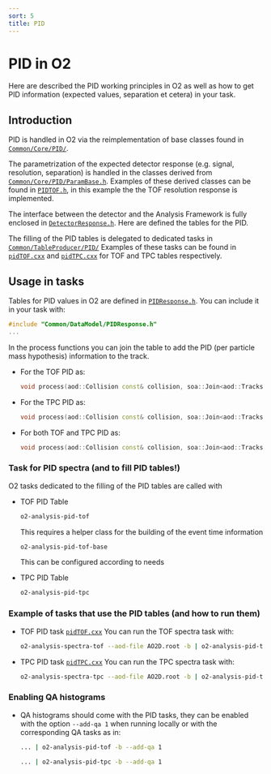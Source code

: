 ```yaml
---
sort: 5
title: PID
---
```


# PID in O2

Here are described the PID working principles in O2 as well as how to get PID information (expected values, separation et cetera) in your task.

## Introduction

PID is handled in O2 via the reimplementation of base classes found in [`Common/Core/PID/`](https://github.com/AliceO2Group/O2Physics/tree/master/Common/Core/PID).

The parametrization of the expected detector response (e.g. signal, resolution, separation) is handled in the classes derived from [`Common/Core/PID/ParamBase.h`](https://github.com/AliceO2Group/O2Physics/tree/master/Common/Core/PID/ParamBase.h).
Examples of these derived classes can be found in [`PIDTOF.h`](https://github.com/AliceO2Group/O2Physics/blob/master/Common/Core/PID/PIDTOF.h), in this example the the TOF resolution response is implemented.

The interface between the detector and the Analysis Framework is fully enclosed in [`DetectorResponse.h`](https://github.com/AliceO2Group/O2Physics/tree/master/Common/Core/PID/DetectorResponse.h).
Here are defined the tables for the PID.

The filling of the PID tables is delegated to dedicated tasks in [`Common/TableProducer/PID/`](https://github.com/AliceO2Group/O2Physics/tree/master/Common/TableProducer/PID)
Examples of these tasks can be found in [`pidTOF.cxx`](https://github.com/AliceO2Group/O2Physics/tree/master/Common/TableProducer/PID/pidTOF.cxx) and [`pidTPC.cxx`](https://github.com/AliceO2Group/O2Physics/tree/master/Common/TableProducer/PID/pidTPC.cxx) for TOF and TPC tables respectively.


## Usage in tasks

Tables for PID values in O2 are defined in [`PIDResponse.h`](https://github.com/AliceO2Group/O2Physics/blob/master/Common/DataModel/PIDResponse.h).
You can include it in your task with:

``` c++
#include "Common/DataModel/PIDResponse.h"
... 

```

In the process functions you can join the table to add the PID (per particle mass hypothesis) information to the track.

* For the TOF PID as:

    ``` c++
    void process(aod::Collision const& collision, soa::Join<aod::Tracks, aod::TracksExtra, aod::pidTOFEl> const& tracks)
    ```

* For the TPC PID as:

    ``` c++
    void process(aod::Collision const& collision, soa::Join<aod::Tracks, aod::TracksExtra, aod::pidTPCEl> const& tracks)
    ```
* For both TOF and TPC PID as:

    ``` c++
    void process(aod::Collision const& collision, soa::Join<aod::Tracks, aod::TracksExtra, aod::pidTOFEl, aod::pidTPCEl> const& tracks)
    ```

### Task for PID spectra (and to fill PID tables!)
O2 tasks dedicated to the filling of the PID tables are called with  
* TOF PID Table

    ``` bash
    o2-analysis-pid-tof
    ```

    This requires a helper class for the building of the event time information

    ``` bash
    o2-analysis-pid-tof-base
    ```

    This can be configured according to needs

* TPC PID Table

    ``` bash
    o2-analysis-pid-tpc
    ```

### Example of tasks that use the PID tables (and how to run them)
* TOF PID task [`pidTOF.cxx`](https://github.com/AliceO2Group/O2Physics/tree/master/Common/TableProducer/PID/pidTOF.cxx)
    You can run the TOF spectra task with:

    ``` bash
    o2-analysis-spectra-tof --aod-file AO2D.root -b | o2-analysis-pid-tof -b | o2-analysis-pid-tof-base -b
    ```

* TPC PID task [`pidTPC.cxx`](https://github.com/AliceO2Group/O2Physics/tree/master/Common/TableProducer/PID/pidTPC.cxx)
    You can run the TPC spectra task with:

    ``` bash
    o2-analysis-spectra-tpc --aod-file AO2D.root -b | o2-analysis-pid-tpc -b
    ```

### Enabling QA histograms
* QA histograms should come with the PID tasks, they can be enabled with the option `--add-qa 1` when running locally or with the corresponding QA tasks as in:
    ``` bash
    ... | o2-analysis-pid-tof -b --add-qa 1

    ... | o2-analysis-pid-tpc -b --add-qa 1
    ```

